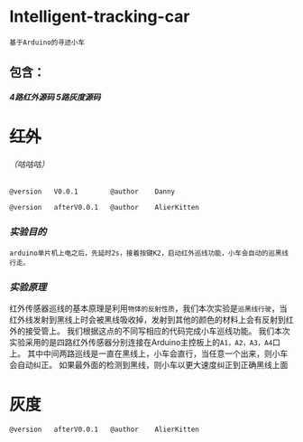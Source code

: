 # Intelligent-tracking-car

`基于Arduino的寻迹小车`

## **包含：**

##### 4路红外源码   5路灰度源码

# ~~红外~~

###### （咕咕咕）

`@version   V0.0.1        @author    Danny`

`@version   afterV0.0.1   @author    AlierKitten`

### *实验目的*

`arduino单片机上电之后，先延时2s，接着按键K2，启动红外巡线功能，小车会自动的巡黑线行走。`

### *实验原理*

红外传感器巡线的基本原理是利用`物体的反射性质`，我们本次实验是`巡黑线行驶`，当红外线发射到黑线上时会被黑线吸收掉，发射到其他的颜色的材料上会有反射到红外的接受管上。
我们根据这点的不同写相应的代码完成小车巡线功能。
我们本次实验采用的是四路红外传感器分别连接在Arduino主控板上的`A1，A2，A3，A4`口上。
其中中间两路巡线是一直在黑线上，小车会直行，当任意一个出来，则小车会自动纠正。
如果最外面的检测到黑线，则小车以更大速度纠正到正确黑线上面

# 灰度

`@version   afterV0.0.1   @author    AlierKitten`
